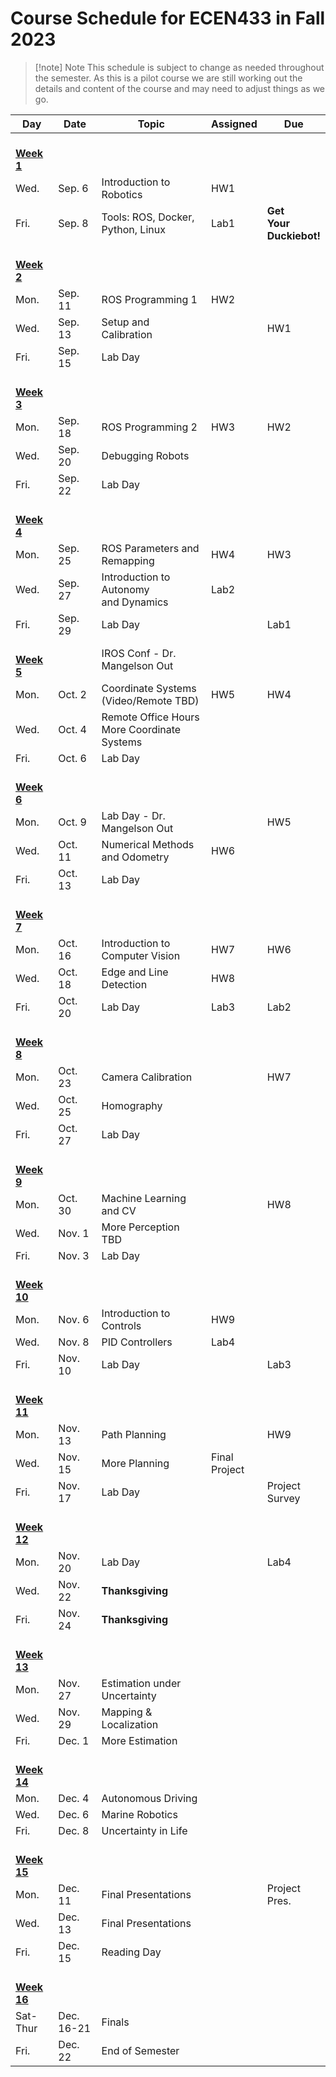 # Course Schedule for ECEN433 in Fall 2023

> [!note] Note
> This schedule is subject to change as needed throughout the semester. As this is a pilot course we are still working out the details and content of the course and may need to adjust things as we go. 


| Day | Date | Topic | Assigned | Due |
| --- | ----- | ----- | ----------------| --- |
| <br><u>**Week 1**</u> |  | | | |
| Wed. | Sep. 6 | Introduction to Robotics | HW1  |   |
| Fri. |  Sep. 8 | Tools: ROS, Docker, Python, Linux | Lab1  | **Get<br>Your<br>Duckiebot!**  |
| <br><u>**Week 2**</u> |  | | | |
| Mon. | Sep. 11 | ROS Programming 1 | HW2  |   |
| Wed. | Sep. 13 | Setup and Calibration |  | HW1  |
| Fri. | Sep. 15 | Lab Day |   |   |
| <br><u>**Week 3**</u> | | | | |
| Mon. | Sep. 18 | ROS Programming 2 | HW3 | HW2  |
| Wed. | Sep. 20 | Debugging Robots |   |   |
| Fri. | Sep. 22 | Lab Day |   |   |
| <br><u>**Week 4**</u> | | | | |
| Mon. | Sep. 25 | ROS Parameters and Remapping | HW4 |  HW3  |
| Wed. | Sep. 27 | Introduction to Autonomy <br> and Dynamics | Lab2  |   |
| Fri. | Sep. 29 | Lab Day |  | Lab1|
| <br><u>**Week 5**</u> | |  IROS Conf - Dr. Mangelson Out | | |
| Mon. | Oct. 2 | Coordinate Systems <br>(Video/Remote TBD)  | HW5  | HW4 |
| Wed. | Oct. 4 | Remote Office Hours<br>More Coordinate Systems | |   |
| Fri. | Oct. 6 | Lab Day |   |   |
| <br><u>**Week 6**</u> | | | | |
| Mon. | Oct. 9 |  Lab Day - Dr. Mangelson Out|  | HW5 |
| Wed. | Oct. 11 |  Numerical Methods and Odometry  |  HW6 |   |
| Fri. | Oct. 13 |  Lab Day |   |   |
| <br><u>**Week 7**</u> | | | | |
| Mon. | Oct. 16 | Introduction to Computer Vision | HW7 |  HW6 |
| Wed. | Oct. 18 | Edge and Line Detection |  HW8  |   |
| Fri. | Oct. 20 |  Lab Day | Lab3 |  Lab2 |
| <br><u>**Week 8**</u> | | | | |
| Mon. | Oct. 23 |  Camera Calibration |   |  HW7 |
| Wed. | Oct. 25 |  Homography |   |   |
| Fri. | Oct. 27 | Lab Day |   |  |
| <br><u>**Week 9**</u> | | | | |
| Mon. | Oct. 30 | Machine Learning and CV |   | HW8 |
| Wed. | Nov. 1 | More Perception TBD |  |   |
| Fri. | Nov. 3 | Lab Day |   |   |
| <br><u>**Week 10**</u> | | | | |
| Mon. | Nov. 6 | Introduction to Controls | HW9 |   |
| Wed. | Nov. 8 |  PID Controllers  |  Lab4 |   |
| Fri. | Nov. 10 |  Lab Day  |   |  Lab3  |
| <br><u>**Week 11**</u> | | | | |
| Mon. | Nov. 13 |  Path Planning |   | HW9  |
| Wed. | Nov. 15 |  More Planning | Final<br>Project |   |
| Fri. | Nov. 17 |  Lab Day |   |  Project<br>Survey |
| <br><u>**Week 12**</u> | | | | |
| Mon. | Nov. 20 |  Lab Day |   | Lab4  |
| Wed. | Nov. 22 | **Thanksgiving**  |   |   |
| Fri. | Nov. 24 | **Thanksgiving** |   |   |
| <br><u>**Week 13**</u> | | | | |
| Mon. | Nov. 27|  Estimation under Uncertainty|   |  |
| Wed. | Nov. 29 | Mapping & Localization |   |   |
| Fri. | Dec. 1 | More Estimation |   |   |
| <br><u>**Week 14**</u> | | | | |
| Mon. | Dec. 4| Autonomous Driving  |   |   |
| Wed. | Dec. 6 | Marine Robotics |   |   |
| Fri. | Dec. 8 | Uncertainty in Life |   |   |
| <br><u>**Week 15**</u> | | | | |
| Mon. | Dec. 11| Final Presentations |   | Project<br>Pres. |
| Wed. | Dec. 13 | Final Presentations |   |   |
| Fri. | Dec. 15 | Reading Day  |   |   |
| <br><u>**Week 16**</u> | | | | |
| Sat-Thur | Dec. 16-21 | Finals |   |   |
| Fri. | Dec. 22 | End of Semester |   |   |
